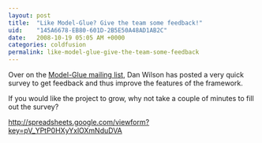 ```yaml
---
layout: post
title:  "Like Model-Glue? Give the team some feedback!"
uid:	"145A6678-EB80-601D-2B5E50A48AD1AB2C"
date:   2008-10-19 05:05 AM +0000
categories: coldfusion
permalink: like-model-glue-give-the-team-some-feedback
---
```

<p>Over on the <a title="model-glue |
  Google Groups" href="http://groups.google.com/group/model-glue?hl=en">Model-Glue mailing list</a>, Dan Wilson has posted a very quick survey to get feedback and thus improve the features of the framework.</p>
<p>
If you would like the project to grow, why not take a couple of minutes to fill out the survey?
</p>
<p>
<a title="Model-Glue needs your input!" href="http://spreadsheets.google.com/viewform?key=pV_YPtP0HXyYxlOXmNduDVA">http://spreadsheets.google.com/viewform?key=pV_YPtP0HXyYxlOXmNduDVA</a></p>